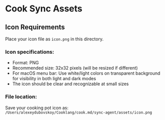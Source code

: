 # Cook Sync Assets

## Icon Requirements

Place your icon file as `icon.png` in this directory.

### Icon specifications:
- Format: PNG
- Recommended size: 32x32 pixels (will be resized if different)
- For macOS menu bar: Use white/light colors on transparent background for visibility in both light and dark modes
- The icon should be clear and recognizable at small sizes

### File location:
Save your cooking pot icon as: `/Users/alexeydubovskoy/Cooklang/cook.md/sync-agent/assets/icon.png`